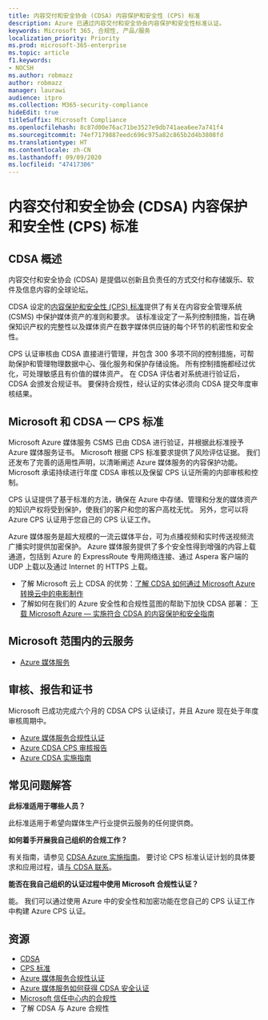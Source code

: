 ```yaml
---
title: 内容交付和安全协会 (CDSA) 内容保护和安全性 (CPS) 标准
description: Azure 已通过内容交付和安全协会内容保护和安全性标准认证。
keywords: Microsoft 365, 合规性, 产品/服务
localization_priority: Priority
ms.prod: microsoft-365-enterprise
ms.topic: article
f1.keywords:
- NOCSH
ms.author: robmazz
author: robmazz
manager: laurawi
audience: itpro
ms.collection: M365-security-compliance
hideEdit: true
titleSuffix: Microsoft Compliance
ms.openlocfilehash: 8c87d00e76ac71be3527e9db741aea6ee7a741f4
ms.sourcegitcommit: 74ef7179887eedc696c975a82c865b2d4b3808fd
ms.translationtype: HT
ms.contentlocale: zh-CN
ms.lasthandoff: 09/09/2020
ms.locfileid: "47417306"
---
```

# <a name="content-delivery--security-association-cdsa-content-protection--security-cps-standard"></a>内容交付和安全协会 (CDSA) 内容保护和安全性 (CPS) 标准

## <a name="cdsa-overview"></a>CDSA 概述

内容交付和安全协会 (CDSA) 是提倡以创新且负责任的方式交付和存储娱乐、软件及信息内容的全球论坛。

CDSA 设定的[内容保护和安全性 (CPS) 标准](https://aka.ms/cdsa-standard)提供了有关在内容安全管理系统 (CSMS) 中保护媒体资产的准则和要求。 该标准设定了一系列控制措施，旨在确保知识产权的完整性以及媒体资产在数字媒体供应链的每个环节的机密性和安全性。

CPS 认证审核由 CDSA 直接进行管理，并包含 300 多项不同的控制措施，可帮助保护和管理物理数据中心、强化服务和保护存储设施。 所有控制措施都经过优化，可处理敏感且有价值的媒体资产。 在 CDSA 评估者对系统进行验证后，CDSA 会颁发合规证书。 要保持合规性，经认证的实体必须向 CDSA 提交年度审核结果。

## <a name="microsoft-and-cdsa--cps-standard"></a>Microsoft 和 CDSA — CPS 标准

Microsoft Azure 媒体服务 CSMS 已由 CDSA 进行验证，并根据此标准授予 Azure 媒体服务证书。 Microsoft 根据 CPS 标准要求提供了风险评估证据。 我们还发布了完善的适用性声明，以清晰阐述 Azure 媒体服务的内容保护功能。 Microsoft 承诺持续进行年度 CDSA 审核以及保留 CPS 认证所需的内部审核和控制。

CPS 认证提供了基于标准的方法，确保在 Azure 中存储、管理和分发的媒体资产的知识产权将受到保护，使我们的客户和您的客户高枕无忧。 另外，您可以将 Azure CPS 认证用于您自己的 CPS 认证工作。

Azure 媒体服务是超大规模的一流云媒体平台，可为点播视频和实时传送视频流广播实时提供加密保护。 Azure 媒体服务提供了多个安全性得到增强的内容上载通道，包括到 Azure 的 ExpressRoute 专用网络连接、通过 Aspera 客户端的 UDP 上载以及通过 Internet 的 HTTPS 上载。

- 了解 Microsoft 云上 CDSA 的优势：[了解 CDSA 如何通过 Microsoft Azure 转换云中的电影制作](https://customers.microsoft.com/story/cdsa-nonprofit-azure-sharepoint-office365-mobility-security-en)
- 了解如何在我们的 Azure 安全性和合规性蓝图的帮助下加快 CDSA 部署： [下载 Microsoft Azure — 实施符合 CDSA 的内容保护和安全指南](https://gallery.technet.microsoft.com/Azure-Implementing-CDSA-8087c7a2)

## <a name="microsoft-in-scope-cloud-services"></a>Microsoft 范围内的云服务

- [Azure 媒体服务](https://aka.ms/AzureCompliance)

## <a name="audits-reports-and-certificates"></a>审核、报告和证书

Microsoft 已成功完成六个月的 CDSA CPS 认证续订，并且 Azure 现在处于年度审核周期中。

- [Azure 媒体服务合规性认证](https://aka.ms/cdsa-cert)
- [Azure CDSA CPS 审核报告](https://aka.ms/AzureCDSACPSAuditReport)
- [Azure CDSA 实施指南](https://aka.ms/AzureCDSAImplementationGuide)

## <a name="frequently-asked-questions"></a>常见问题解答

**此标准适用于哪些人员？**

此标准适用于希望向媒体生产行业提供云服务的任何提供商。

**如何着手开展我自己组织的合规工作？**

有关指南，请参见 [CDSA Azure 实施指南](https://aka.ms/cdsaprotectsecure)。 要讨论 CPS 标准认证计划的具体要求和应用过程，请[与 CDSA 联系](https://go.microsoft.com/fwlink/p/?linkid=2099484)。

**能否在我自己组织的认证过程中使用 Microsoft 合规性认证？**

能。 我们可以通过使用 Azure 中的安全性和加密功能在您自己的 CPS 认证工作中构建 Azure CPS 认证。

## <a name="resources"></a>资源

- [CDSA](https://www.cdsaonline.org/)
- [CPS 标准](https://aka.ms/cdsa-standard)
- [Azure 媒体服务合规性认证](https://aka.ms/cdsa-cert)
- [Azure 媒体服务如何获得 CDSA 安全认证](https://johndeutscher.com/2015/04/14/how-azure-media-services-earned-cdsa-security-certification/)
- [Microsoft 信任中心内的合规性](https://www.microsoft.com/trust-center/compliance/compliance-overview)
- 了解 CDSA 与 Azure 合规性
